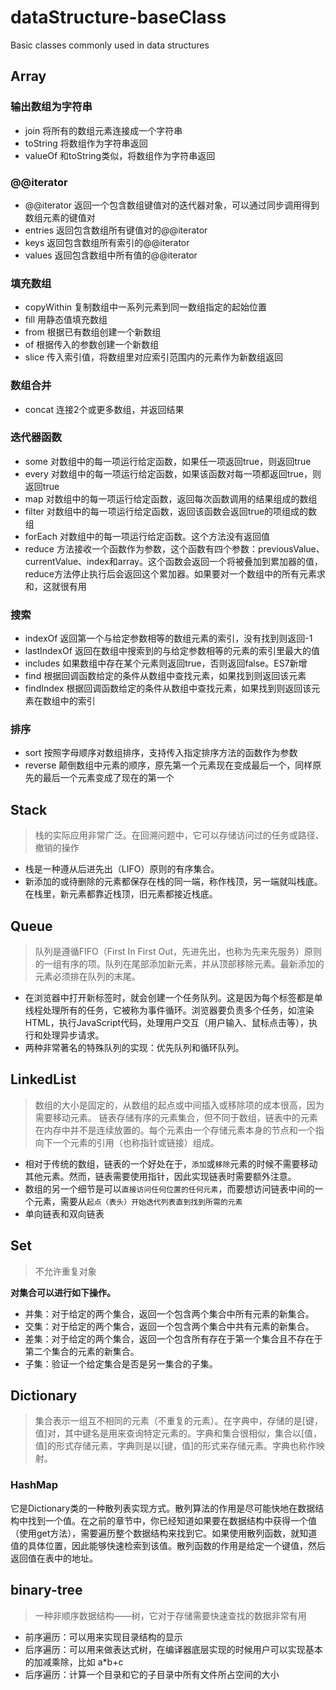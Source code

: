 # dataStructure-baseClass
Basic classes commonly used in data structures

## Array
### 输出数组为字符串
* join 将所有的数组元素连接成一个字符串
* toString 将数组作为字符串返回
* valueOf 和toString类似，将数组作为字符串返回
### @@iterator
* @@iterator 返回一个包含数组键值对的迭代器对象，可以通过同步调用得到数组元素的键值对
* entries 返回包含数组所有键值对的@@iterator
* keys 返回包含数组所有索引的@@iterator
* values 返回包含数组中所有值的@@iterator
### 填充数组
* copyWithin 复制数组中一系列元素到同一数组指定的起始位置
* fill 用静态值填充数组
* from 根据已有数组创建一个新数组
* of 根据传入的参数创建一个新数组
* slice 传入索引值，将数组里对应索引范围内的元素作为新数组返回
### 数组合并
* concat 连接2个或更多数组，并返回结果
### 迭代器函数
* some 对数组中的每一项运行给定函数，如果任一项返回true，则返回true
* every 对数组中的每一项运行给定函数，如果该函数对每一项都返回true，则返回true
* map 对数组中的每一项运行给定函数，返回每次函数调用的结果组成的数组
* filter 对数组中的每一项运行给定函数，返回该函数会返回true的项组成的数组
* forEach 对数组中的每一项运行给定函数。这个方法没有返回值
* reduce 方法接收一个函数作为参数，这个函数有四个参数：previousValue、currentValue、index和array。这个函数会返回一个将被叠加到累加器的值，reduce方法停止执行后会返回这个累加器。如果要对一个数组中的所有元素求和，这就很有用
### 搜索
* indexOf 返回第一个与给定参数相等的数组元素的索引，没有找到则返回-1
* lastIndexOf 返回在数组中搜索到的与给定参数相等的元素的索引里最大的值
* includes 如果数组中存在某个元素则返回true，否则返回false。ES7新增
* find 根据回调函数给定的条件从数组中查找元素，如果找到则返回该元素
* findIndex 根据回调函数给定的条件从数组中查找元素，如果找到则返回该元素在数组中的索引
### 排序
* sort 按照字母顺序对数组排序，支持传入指定排序方法的函数作为参数
* reverse 颠倒数组中元素的顺序，原先第一个元素现在变成最后一个，同样原先的最后一个元素变成了现在的第一个

## Stack
> 栈的实际应用非常广泛。在回溯问题中，它可以存储访问过的任务或路径、撤销的操作
* 栈是一种遵从后进先出（LIFO）原则的有序集合。
* 新添加的或待删除的元素都保存在栈的同一端，称作栈顶，另一端就叫栈底。在栈里，新元素都靠近栈顶，旧元素都接近栈底。


## Queue
> 队列是遵循FIFO（First In First Out，先进先出，也称为先来先服务）原则的一组有序的项。队列在尾部添加新元素，并从顶部移除元素。最新添加的元素必须排在队列的末尾。
* 在浏览器中打开新标签时，就会创建一个任务队列。这是因为每个标签都是单线程处理所有的任务，它被称为事件循环。浏览器要负责多个任务，如渲染HTML，执行JavaScript代码，处理用户交互（用户输入、鼠标点击等），执行和处理异步请求。
* 两种非常著名的特殊队列的实现：优先队列和循环队列。

## LinkedList
>数组的大小是固定的，从数组的起点或中间插入或移除项的成本很高，因为需要移动元素。
>链表存储有序的元素集合，但不同于数组，链表中的元素在内存中并不是连续放置的。每个元素由一个存储元素本身的节点和一个指向下一个元素的引用（也称指针或链接）组成。
* 相对于传统的数组，链表的一个好处在于，`添加`或`移除`元素的时候不需要移动其他元素。然而，链表需要使用指针，因此实现链表时需要额外注意。
* 数组的另一个细节是可以`直接访问任何位置的任何元素`，而要想访问链表中间的一个元素，需要从`起点（表头）开始迭代列表直到找到所需的元素`
* 单向链表和双向链表

## Set
>不允许重复对象 

**对集合可以进行如下操作。**
+ 并集：对于给定的两个集合，返回一个包含两个集合中所有元素的新集合。
+ 交集：对于给定的两个集合，返回一个包含两个集合中共有元素的新集合。
+ 差集：对于给定的两个集合，返回一个包含所有存在于第一个集合且不存在于第二个集合的元素的新集合。
+ 子集：验证一个给定集合是否是另一集合的子集。

## Dictionary
> 集合表示一组互不相同的元素（不重复的元素）。在字典中，存储的是[键，值]对，其中键名是用来查询特定元素的。字典和集合很相似，集合以[值，值]的形式存储元素，字典则是以[键，值]的形式来存储元素。字典也称作映射。
### HashMap
它是Dictionary类的一种散列表实现方式。散列算法的作用是尽可能快地在数据结构中找到一个值。在之前的章节中，你已经知道如果要在数据结构中获得一个值（使用get方法），需要遍历整个数据结构来找到它。如果使用散列函数，就知道值的具体位置，因此能够快速检索到该值。散列函数的作用是给定一个键值，然后返回值在表中的地址。

## binary-tree
> 一种非顺序数据结构——树，它对于存储需要快速查找的数据非常有用
* 前序遍历：可以用来实现目录结构的显示
* 后序遍历：可以用来做表达式树，在编译器底层实现的时候用户可以实现基本的加减乘除，比如 a*b+c
* 后序遍历：计算一个目录和它的子目录中所有文件所占空间的大小
